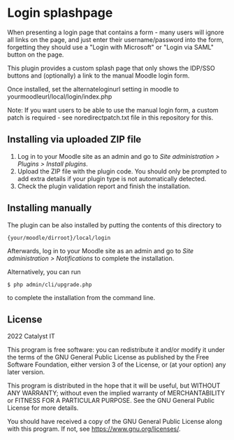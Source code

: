# Login splashpage #
When presenting a login page that contains a form - many users will ignore all links on the page, and just enter their username/password into the form, forgetting they should use a "Login with Microsoft" or "Login via SAML" button on the page.

This plugin provides a custom splash page that only shows the IDP/SSO buttons and (optionally) a link to the manual Moodle login form.

Once installed, set the alternateloginurl setting in moodle to yourmoodleurl/local/login/index.php 

Note: If you want users to be able to use the manual login form, a custom patch is required - see noredirectpatch.txt file in this repository for this.

## Installing via uploaded ZIP file ##

1. Log in to your Moodle site as an admin and go to _Site administration >
   Plugins > Install plugins_.
2. Upload the ZIP file with the plugin code. You should only be prompted to add
   extra details if your plugin type is not automatically detected.
3. Check the plugin validation report and finish the installation.

## Installing manually ##

The plugin can be also installed by putting the contents of this directory to

    {your/moodle/dirroot}/local/login

Afterwards, log in to your Moodle site as an admin and go to _Site administration >
Notifications_ to complete the installation.

Alternatively, you can run

    $ php admin/cli/upgrade.php

to complete the installation from the command line.

## License ##

2022 Catalyst IT

This program is free software: you can redistribute it and/or modify it under
the terms of the GNU General Public License as published by the Free Software
Foundation, either version 3 of the License, or (at your option) any later
version.

This program is distributed in the hope that it will be useful, but WITHOUT ANY
WARRANTY; without even the implied warranty of MERCHANTABILITY or FITNESS FOR A
PARTICULAR PURPOSE.  See the GNU General Public License for more details.

You should have received a copy of the GNU General Public License along with
this program.  If not, see <https://www.gnu.org/licenses/>.
